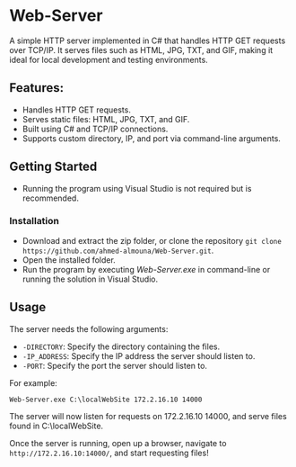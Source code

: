 # Web-Server
A simple HTTP server implemented in C# that handles HTTP GET requests over TCP/IP. It serves files such as HTML, JPG, TXT, and GIF, making it ideal for local development and testing environments.

## Features:
- Handles HTTP GET requests.
- Serves static files: HTML, JPG, TXT, and GIF.
- Built using C# and TCP/IP connections.
- Supports custom directory, IP, and port via command-line arguments.
  
## Getting Started
* Running the program using Visual Studio is not required but is recommended.

### Installation
* Download and extract the zip folder, or clone the repository `git clone https://github.com/ahmed-almouna/Web-Server.git`.
* Open the installed folder.
* Run the program by executing *Web-Server.exe* in command-line or running the solution in Visual Studio.

## Usage
The server needs the following arguments:
   - `-DIRECTORY`: Specify the directory containing the files.
   - `-IP_ADDRESS`: Specify the IP address the server should listen to.
   - `-PORT`: Specify the port the server should listen to.

For example:
   ```
   Web-Server.exe C:\localWebSite 172.2.16.10 14000
   ```
The server will now listen for requests on 172.2.16.10 14000, and serve files found in C:\localWebSite.

  Once the server is running, open up a browser, navigate to `http://172.2.16.10:14000/`, and start requesting files!
